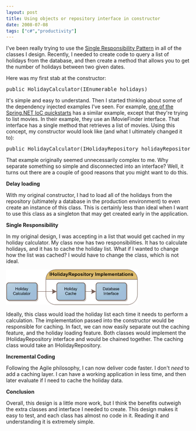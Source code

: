 ```yaml
---
layout: post
title: Using objects or repository interface in constructor
date: 2008-07-08
tags: ["c#","productivity"]
---
```


I've been really trying to use the [Single Responsibility Pattern](http://www.ytechie.com/2008/06/agile-patterns-practices-and-the-developer-divide.html) in all of the classes I design. Recently, I needed to create code to query a list of holidays from the database, and then create a method that allows you to get the number of holidays between two given dates.

Here was my first stab at the constructor:
  <pre class="c#" name="code">public HolidayCalculator(IEnumerable<DateTime> holidays)</pre>

It's simple and easy to understand. Then I started thinking about some of the dependency injected examples I've seen. For example, [one of the Spring.NET IoC quickstarts](http://www.springframework.net/doc-latest/reference/html/quickstarts.html) has a similar example, except that they're trying to list movies. In their example, they use an IMovieFinder interface. That interface has a single method that retrieves a list of movies. Using this concept, my constructor would look like (and what I ultimately changed it to):

<pre class="c#" name="code">public HolidayCalculator(IHolidayRepository holidayRepository)</pre>

That example originally seemed unnecessarily complex to me. Why separate something so simple and disconnected into an interface? Well, it turns out there are a couple of good reasons that you might want to do this.

**Delay loading**

With my original constructor, I had to load all of the holidays from the repository (ultimately a database in the production environment) to even create an instance of this class. This is certainly less than ideal when I want to use this class as a singleton that may get created early in the application.

**Single Responsibility**

In my original design, I was accepting in a list that would get cached in my holiday calculator. My class now has two responsibilities. It has to calculate holidays, and it has to cache the holiday list. What if I wanted to change how the list was cached? I would have to change the class, which is not ideal.

![Holiday-Calculator-Design](holiday-calculator-design-thumb.gif)

Ideally, this class would load the holiday list each time it needs to perform a calculation. The implementation passed into the constructor would be responsible for caching. In fact, we can now easily separate out the caching feature, and the holiday loading feature. Both classes would implement the IHolidayRepository interface and would be chained together. The caching class would take an IHolidayRepository.

**Incremental Coding**

Following the Agile philosophy, I can now deliver code faster. I don't _need_ to add a caching layer. I can have a working application in less time, and then later evaluate if I need to cache the holiday data.

**Conclusion**

Overall, this design is a little more work, but I think the benefits outweigh the extra classes and interface I needed to create. This design makes it easy to test, and each class has almost no code in it. Reading it and understanding it is extremely simple.